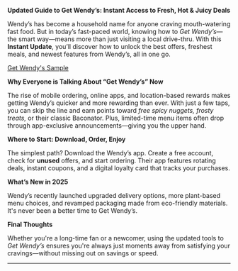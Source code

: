 **Updated Guide to Get Wendy’s: Instant Access to Fresh, Hot & Juicy Deals**

Wendy’s has become a household name for anyone craving mouth-watering fast food. But in today’s fast-paced world, knowing how to *Get Wendy’s*—the smart way—means more than just visiting a local drive-thru. With this **Instant Update**, you’ll discover how to unlock the best offers, freshest meals, and newest features from Wendy’s, all in one go.

[Get Wendy's Sample ](https://smrturl.co/a/s4f603f7e94/1704?s1=)

**Why Everyone is Talking About “Get Wendy’s” Now**

The rise of mobile ordering, online apps, and location-based rewards makes getting Wendy’s quicker and more rewarding than ever. With just a few taps, you can skip the line and earn points toward *free spicy nuggets, frosty treats,* or their classic Baconator. Plus, limited-time menu items often drop through app-exclusive announcements—giving you the upper hand.

**Where to Start: Download, Order, Enjoy**

The simplest path? Download the Wendy’s app. Create a free account, check for **unused** offers, and start ordering. Their app features rotating deals, instant coupons, and a digital loyalty card that tracks your purchases.

**What’s New in 2025**

Wendy’s recently launched upgraded delivery options, more plant-based menu choices, and revamped packaging made from eco-friendly materials. It's never been a better time to Get Wendy’s.

**Final Thoughts**

Whether you're a long-time fan or a newcomer, using the updated tools to *Get Wendy’s* ensures you're always just moments away from satisfying your cravings—without missing out on savings or speed.

---

